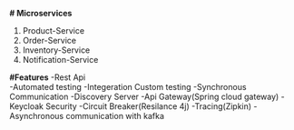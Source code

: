 **﻿# Microservices**

 1. Product-Service
 2. Order-Service
 3. Inventory-Service
 4. Notification-Service

**#Features**
-Rest Api <br>
-Automated testing
-Integeration Custom testing
-Synchronous Communication
-Discovery Server
-Api Gateway(Spring cloud gateway)
-Keycloak Security
-Circuit Breaker(Resilance 4j)
-Tracing(Zipkin)
-Asynchronous communication with kafka
